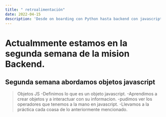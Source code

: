```yaml
---
title: " retroalimentación"
date: 2022-04-15
description: 'Desde on boarding con Python hasta backend con javascript (NodeJS)'
---
```



# Actualmmente estamos en la segunda semana de la mision Backend.


## Segunda semana abordamos objetos javascript

>  Objetos JS
-Definimos lo que es un objeto javascript.
-Aprendimos a crear objetos y a interactuar con su informacion.
-pudimos ver los operadores que tenemos a la mano en javascript.
-Llevamos a la práctica cada coasa de lo anteriormente mencionado.
